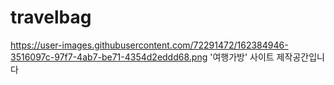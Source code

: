 # travelbag
https://user-images.githubusercontent.com/72291472/162384946-3516097c-97f7-4ab7-be71-4354d2eddd68.png
'여행가방' 사이트 제작공간입니다
